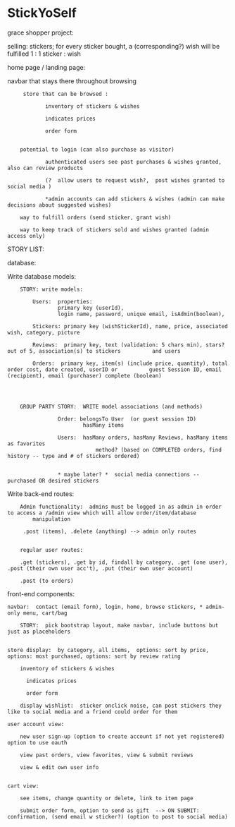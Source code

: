 # StickYoSelf


 grace shopper project:


 selling: stickers; for every sticker bought, a (corresponding?) wish will be fulfilled  1 : 1 sticker : wish 

home page / landing page:  

navbar that stays there throughout browsing 

		 store that can be browsed : 

		 		inventory of stickers & wishes

		 		indicates prices

		 		order form


		potential to login (can also purchase as visitor)

				authenticated users see past purchases & wishes granted, also can review products

				(?  allow users to request wish?,  post wishes granted to social media )

				*admin accounts can add stickers & wishes (admin can make decisions about suggested wishes)

		way to fulfill orders (send sticker, grant wish)

		way to keep track of stickers sold and wishes granted (admin access only)






STORY   LIST:  



database:


Write database models:  
			
		STORY: write models: 

			Users:  properties:
					primary key (userId),
					login name, password, unique email, isAdmin(boolean),

			Stickers: primary key (wishStickerId), name, price, associated wish, category, picture 

			Reviews:  primary key, text (validation: 5 chars min), stars? out of 5, association(s) to stickers 			and users

			Orders:  primary key, item(s) (include price, quantity), total order cost, date created, userID or 			guest Session ID, email (recipient), email (purchaser) complete (boolean)




		GROUP PARTY STORY:  WRITE model associations (and methods)

					Order: belongsTo User  (or guest session ID)
							hasMany items

					Users:  hasMany orders, hasMany Reviews, hasMany items as favorites
								method? (based on COMPLETED orders, find history -- type and # of stickers ordered)


					* maybe later? *  social media connections -- purchased OR desired stickers 



Write back-end routes:  




		Admin functionality:  admins must be logged in as admin in order to access a /admin view which will allow order/item/database 
			manipulation 

		 .post (items), .delete (anything) --> admin only routes


		regular user routes: 

		.get (stickers), .get by id, findall by category, .get (one user), .post (their own user acc't), .put (their own user account)

		.post (to orders)





front-end components:

	

	navbar:  contact (email form), login, home, browse stickers, * admin-only menu, cart/bag

		STORY:  pick bootstrap layout, make navbar, include buttons but just as placeholders


	store display:  by category, all items,  options: sort by price, options: most purchased, options: sort by review rating

		inventory of stickers & wishes

		  indicates prices

		  order form

		display wishlist:  sticker onclick noise, can post stickers they like to social media and a friend could order for them

	user account view: 

		new user sign-up (option to create account if not yet registered) option to use oauth

		view past orders, view favorites, view & submit reviews

		view & edit own user info


	cart view:

		see items, change quantity or delete, link to item page

		submit order form, option to send as gift  --> ON SUBMIT:  confirmation, (send email w sticker?) (option to post to social media) 